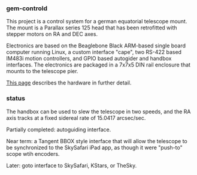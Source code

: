 ### gem-controld

This project is a control system for a german equatorial telescope mount.
The mount is a Parallax series 125 head that has been retrofitted
with stepper motors on RA and DEC axes.

Electronics are based on the Beaglebone Black ARM-based single board
computer running Linux, a custom interface "cape", two RS-422 based
IM483i motion controllers, and GPIO based autogider and handbox interfaces.
The electronics are packaged in a 7x7x5 DIN rail enclosure that
mounts to the telescope pier.

[This page](https://github.com/garlick/gem-controld/blob/master/dts/README.md)
describes the hardware in further detail.

### status

The handbox can be used to slew the telescope in two speeds, and the RA axis
tracks at a fixed sidereal rate of 15.0417 arcsec/sec.

Partially completed: autoguiding interface.

Near term: a Tangent BBOX style interface that will allow
the telescope to be synchronized to the SkySafari iPad app, as though
it were "push-to" scope wtih encoders.

Later: goto interface to SkySafari, KStars, or TheSky.
